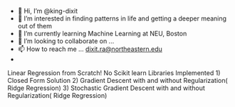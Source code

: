 - 👋 Hi, I’m @king-dixit
- 👀 I’m interested in finding patterns in life and getting a deeper meaning out of them
- 🌱 I’m currently learning Machine Learning at NEU, Boston
- 💞️ I’m looking to collaborate on ...
- 📫 How to reach me ... dixit.ra@northeastern.edu
-
Linear Regression from Scratch! No Scikit learn Libraries
Implemented 1) Closed Form Solution
            2) Gradient Descent  with and without Regularization( Ridge Regression)
            3) Stochastic Gradient Descent with and without Regularization( Ridge Regression)
      
